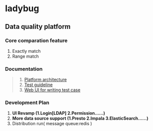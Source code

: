 # ladybug
## Data quality platform


### Core comparation feature
1. Exactly match
2. Range match

### Documentation
> 1. [Platform architecture](https://github.com/RuhuiCheng/ladybug/blob/master/doc/Platform.md "project structure")   
> 2. [Test guideline](https://github.com/RuhuiCheng/ladybug/blob/master/doc/TestGuideline.md "Test case guideline")   
> 3. [Web UI for writing test case](https://github.com/RuhuiCheng/ladybug/blob/master/doc/UI.md)

### Development Plan
1. __UI Revamp (1.Login[LDAP] 2.Permission......)__
2. __More data source support (1.Presto 2.Impala 3.ElasticSearch......)__
3. Distribution run( message queue:redis )